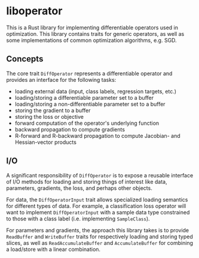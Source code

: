 # liboperator

This is a Rust library for implementing differentiable operators used in
optimization. This library contains traits for generic operators, as well as
some implementations of common optimization algorithms, e.g. SGD.

## Concepts

The core trait `DiffOperator` represents a differentiable operator and provides
an interface for the following tasks:

- loading external data (input, class labels, regression targets, etc.)
- loading/storing a differentiable parameter set to a buffer
- loading/storing a non-differentiable parameter set to a buffer
- storing the gradient to a buffer
- storing the loss or objective
- forward computation of the operator's underlying function
- backward propagation to compute gradients
- R-forward and R-backward propagation to compute Jacobian- and Hessian-vector
  products

## I/O

A significant responsibility of `DiffOperator` is to expose a reusable interface
of I/O methods for loading and storing things of interest like data, parameters,
gradients, the loss, and perhaps other objects.

For data, the `DiffOperatorInput` trait allows specialized loading semantics for
different types of data. For example, a classification loss operator will want
to implement `DiffOperatorInput` with a sample data type constrained to those
with a class label (i.e. implementing `SampleClass`).

For parameters and gradients, the approach this library takes is to provide
`ReadBuffer` and `WriteBuffer` traits for respectively loading and storing
typed slices, as well as `ReadAccumulateBuffer` and `AccumulateBuffer` for
combining a load/store with a linear combination.
